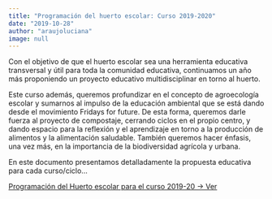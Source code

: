 ```yaml
---
title: "Programación del huerto escolar: Curso 2019-2020"
date: "2019-10-28"
author: "araujoluciana"
image: null
---
```


Con el objetivo de que el huerto escolar sea una herramienta educativa transversal y útil para toda la comunidad educativa, continuamos un año más proponiendo un proyecto educativo multidisciplinar en torno al huerto.

Este curso además, queremos profundizar en el concepto de agroecología escolar y sumarnos al impulso de la educación ambiental que se está dando desde el movimiento Fridays for future. De esta forma, queremos darle fuerza al proyecto de compostaje, cerrando ciclos en el propio centro, y dando espacio para la reflexión y el aprendizaje en torno a la producción de alimentos y la alimentación saludable. También queremos hacer énfasis, una vez más, en la importancia de la biodiversidad agrícola y urbana.

En este documento presentamos detalladamente la propuesta educativa para cada curso/ciclo…

<a href="#" class="text-primary hover:underline">Programación del Huerto escolar para el curso 2019-20 -> Ver</a>